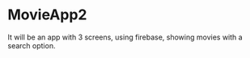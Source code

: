 # MovieApp2

It will be an app with 3 screens, using firebase, showing movies with a search option.
